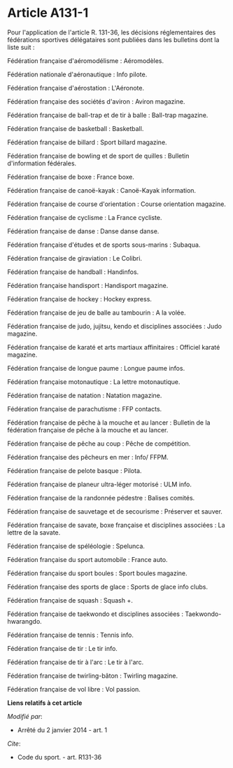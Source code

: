 # Article A131-1

Pour l'application de l'article R. 131-36, les décisions réglementaires des fédérations sportives délégataires sont publiées
dans les bulletins dont la liste suit : 

Fédération française d'aéromodélisme : Aéromodèles. 

Fédération nationale d'aéronautique : Info pilote. 

Fédération française d'aérostation : L'Aéronote. 

Fédération française des sociétés d'aviron : Aviron magazine. 

Fédération française de ball-trap et de tir à balle : Ball-trap magazine. 

Fédération française de basketball : Basketball. 

Fédération française de billard : Sport billard magazine. 

Fédération française de bowling et de sport de quilles : Bulletin d'information fédérales. 

Fédération française de boxe : France boxe. 

Fédération française de canoë-kayak : Canoë-Kayak information. 

Fédération française de course d'orientation : Course orientation magazine. 

Fédération française de cyclisme : La France cycliste. 

Fédération française de danse : Danse danse danse. 

Fédération française d'études et de sports sous-marins : Subaqua. 

Fédération française de giraviation : Le Colibri. 

Fédération française de handball : Handinfos. 

Fédération française handisport : Handisport magazine. 

Fédération française de hockey : Hockey express. 

Fédération française de jeu de balle au tambourin : A la volée. 

Fédération française de judo, jujitsu, kendo et disciplines associées : Judo magazine. 

Fédération française de karaté et arts martiaux affinitaires : Officiel karaté magazine. 

Fédération française de longue paume : Longue paume infos.

Fédération française motonautique : La lettre motonautique. 

Fédération française de natation : Natation magazine. 

Fédération française de parachutisme : FFP contacts. 

Fédération française de pêche à la mouche et au lancer : Bulletin de la fédération française de pêche à la mouche et au
lancer. 

Fédération française de pêche au coup : Pêche de compétition. 

Fédération française des pêcheurs en mer : Info/ FFPM. 

Fédération française de pelote basque : Pilota. 

Fédération française de planeur ultra-léger motorisé : ULM info. 

Fédération française de la randonnée pédestre : Balises comités. 

Fédération française de sauvetage et de secourisme : Préserver et sauver. 

Fédération française de savate, boxe française et disciplines associées : La lettre de la savate. 

Fédération française de spéléologie : Spelunca. 

Fédération française du sport automobile : France auto. 

Fédération française du sport boules : Sport boules magazine. 

Fédération française des sports de glace : Sports de glace info clubs. 

Fédération française de squash : Squash +. 

Fédération française de taekwondo et disciplines associées : Taekwondo-hwarangdo. 

Fédération française de tennis : Tennis info. 

Fédération française de tir : Le tir info. 

Fédération française de tir à l'arc : Le tir à l'arc. 

Fédération française de twirling-bâton : Twirling magazine. 

Fédération française de vol libre : Vol passion.

**Liens relatifs à cet article**

_Modifié par_:

  - Arrêté du 2 janvier 2014 - art. 1

_Cite_:

  - Code du sport. - art. R131-36
